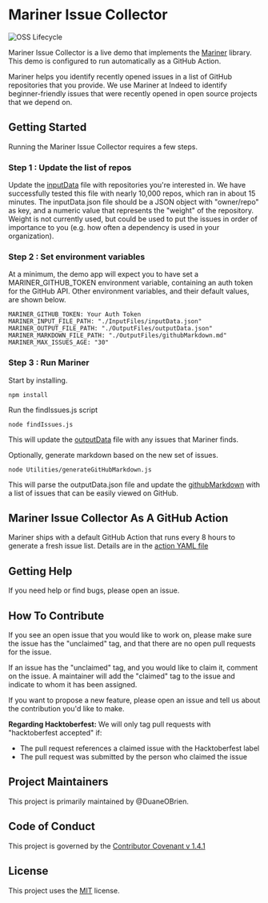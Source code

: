 # Mariner Issue Collector

![OSS Lifecycle](https://img.shields.io/osslifecycle/indeedeng/mariner-issue-collector.svg)

Mariner Issue Collector is a live demo that implements the [Mariner](https://github.com/indeedeng/mariner) library. This demo is configured to run automatically as a GitHub Action.

Mariner helps you identify recently opened issues in a list of GitHub repositories that you provide. We use Mariner at Indeed to identify beginner-friendly issues that were recently opened in open source projects that we depend on.

## Getting Started

Running the Mariner Issue Collector requires a few steps.

### Step 1 : Update the list of repos

Update the [inputData](./InputFiles/inputData.json) file with repositories you're interested in. We have successfully tested this file with nearly 10,000 repos, which ran in about 15 minutes. The inputData.json file should be a JSON object with "owner/repo" as key, and a numeric value that represents the "weight" of the repository. Weight is not currently used, but could be used to put the issues in order of importance to you (e.g. how often a dependency is used in your organization).

### Step 2 : Set environment variables

At a minimum, the demo app will expect you to have set a MARINER_GITHUB_TOKEN environment variable, containing an auth token for the GitHub API. Other environment variables, and their default values, are shown below.

```
MARINER_GITHUB_TOKEN: Your Auth Token
MARINER_INPUT_FILE_PATH: "./InputFiles/inputData.json"
MARINER_OUTPUT_FILE_PATH: "./OutputFiles/outputData.json"
MARINER_MARKDOWN_FILE_PATH: "./OutputFiles/githubMarkdown.md"
MARINER_MAX_ISSUES_AGE: "30"
```

### Step 3 : Run Mariner

Start by installing.

```
npm install
```

Run the findIssues.js script

```
node findIssues.js
```

This will update the [outputData](./OutputFiles/outputData.json) file with any issues that Mariner finds.


Optionally, generate markdown based on the new set of issues.

```
node Utilities/generateGitHubMarkdown.js
```

This will parse the outputData.json file and update the [githubMarkdown](./OutputFiles/githubMarkdown.md) with a list of issues that can be easily viewed on GitHub.

## Mariner Issue Collector As A GitHub Action

Mariner ships with a default GitHub Action that runs every 8 hours to generate a fresh issue list. Details are in the [action YAML file](./.github/workflows/main.yml)

## Getting Help

If you need help or find bugs, please open an issue.

## How To Contribute

If you see an open issue that you would like to work on, please make sure the issue has the "unclaimed" tag, and that there are no open pull requests for the issue.

If an issue has the "unclaimed" tag, and you would like to claim it, comment on the issue. A maintainer will add the "claimed" tag to the issue and indicate to whom it has been assigned.  

If you want to propose a new feature, please open an issue and tell us about the contribution you'd like to make. 

**Regarding Hacktoberfest:** We will only tag pull requests with "hacktoberfest accepted" if:
* The pull request references a claimed issue with the Hacktoberfest label
* The pull request was submitted by the person who claimed the issue

## Project Maintainers

This project is primarily maintained by @DuaneOBrien.

## Code of Conduct
This project is governed by the [Contributor Covenant v 1.4.1](CODE_OF_CONDUCT.md)

## License
This project uses the [MIT](LICENSE) license.
